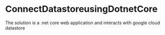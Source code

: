 # ConnectDatastoreusingDotnetCore
The solution is a .net core web application and interacts with google cloud datastore
